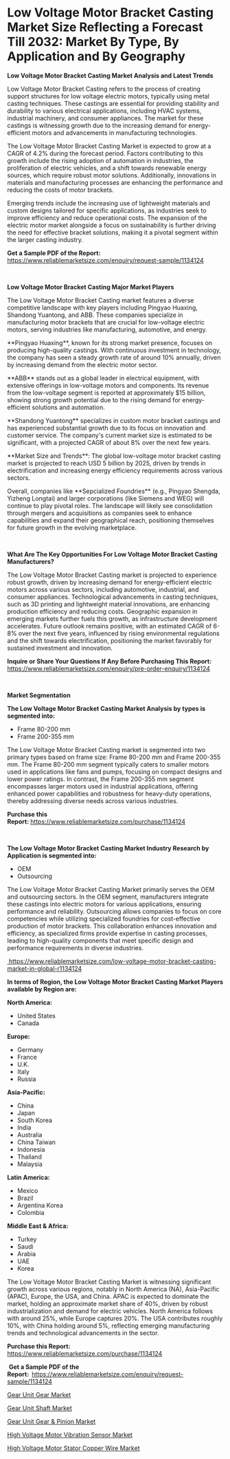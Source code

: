 <p><h1>Low Voltage Motor Bracket Casting Market Size Reflecting a Forecast Till 2032: Market By Type, By Application and By Geography</h1></p><p><strong>Low Voltage Motor Bracket Casting Market Analysis and Latest Trends</strong></p>
<p><p>Low Voltage Motor Bracket Casting refers to the process of creating support structures for low voltage electric motors, typically using metal casting techniques. These castings are essential for providing stability and durability to various electrical applications, including HVAC systems, industrial machinery, and consumer appliances. The market for these castings is witnessing growth due to the increasing demand for energy-efficient motors and advancements in manufacturing technologies.</p><p>The Low Voltage Motor Bracket Casting Market is expected to grow at a CAGR of 4.2% during the forecast period. Factors contributing to this growth include the rising adoption of automation in industries, the proliferation of electric vehicles, and a shift towards renewable energy sources, which require robust motor solutions. Additionally, innovations in materials and manufacturing processes are enhancing the performance and reducing the costs of motor brackets.  </p><p>Emerging trends include the increasing use of lightweight materials and custom designs tailored for specific applications, as industries seek to improve efficiency and reduce operational costs. The expansion of the electric motor market alongside a focus on sustainability is further driving the need for effective bracket solutions, making it a pivotal segment within the larger casting industry.</p></p>
<p><strong>Get a Sample PDF of the Report:&nbsp;</strong> <a href="https://www.reliablemarketsize.com/enquiry/request-sample/1134124?utm_campaign=1888&utm_medium=2&utm_source=Github&utm_content=ia&utm_term=25032025&utm_id=low-voltage-motor-bracket-casting">https://www.reliablemarketsize.com/enquiry/request-sample/1134124</a></p>
<p>&nbsp;</p>
<p><strong>Low Voltage Motor Bracket Casting Major Market Players</strong></p>
<p><p>The Low Voltage Motor Bracket Casting market features a diverse competitive landscape with key players including Pingyao Huaxing, Shandong Yuantong, and ABB. These companies specialize in manufacturing motor brackets that are crucial for low-voltage electric motors, serving industries like manufacturing, automotive, and energy.</p><p>**Pingyao Huaxing**, known for its strong market presence, focuses on producing high-quality castings. With continuous investment in technology, the company has seen a steady growth rate of around 10% annually, driven by increasing demand from the electric motor sector.</p><p>**ABB** stands out as a global leader in electrical equipment, with extensive offerings in low-voltage motors and components. Its revenue from the low-voltage segment is reported at approximately $15 billion, showing strong growth potential due to the rising demand for energy-efficient solutions and automation.</p><p>**Shandong Yuantong** specializes in custom motor bracket castings and has experienced substantial growth due to its focus on innovation and customer service. The company's current market size is estimated to be significant, with a projected CAGR of about 8% over the next few years.</p><p>**Market Size and Trends**: The global low-voltage motor bracket casting market is projected to reach USD 5 billion by 2025, driven by trends in electrification and increasing energy efficiency requirements across various sectors.</p><p>Overall, companies like **Sepcialized Foundries** (e.g., Pingyao Shengda, Yizheng Longtai) and larger corporations (like Siemens and WEG) will continue to play pivotal roles. The landscape will likely see consolidation through mergers and acquisitions as companies seek to enhance capabilities and expand their geographical reach, positioning themselves for future growth in the evolving marketplace.</p></p>
<p>&nbsp;</p>
<p><strong>What Are The Key Opportunities For Low Voltage Motor Bracket Casting Manufacturers?</strong></p>
<p><p>The Low Voltage Motor Bracket Casting market is projected to experience robust growth, driven by increasing demand for energy-efficient electric motors across various sectors, including automotive, industrial, and consumer appliances. Technological advancements in casting techniques, such as 3D printing and lightweight material innovations, are enhancing production efficiency and reducing costs. Geographic expansion in emerging markets further fuels this growth, as infrastructure development accelerates. Future outlook remains positive, with an estimated CAGR of 6-8% over the next five years, influenced by rising environmental regulations and the shift towards electrification, positioning the market favorably for sustained investment and innovation.</p></p>
<p><strong>Inquire or Share Your Questions If Any Before Purchasing This Report:</strong> <a href="https://www.reliablemarketsize.com/enquiry/pre-order-enquiry/1134124?utm_campaign=1888&utm_medium=2&utm_source=Github&utm_content=ia&utm_term=25032025&utm_id=low-voltage-motor-bracket-casting">https://www.reliablemarketsize.com/enquiry/pre-order-enquiry/1134124</a></p>
<p>&nbsp;</p>
<p><strong>Market Segmentation</strong></p>
<p><strong>The Low Voltage Motor Bracket Casting Market Analysis by types is segmented into:</strong></p>
<p><ul><li>Frame 80-200 mm</li><li>Frame 200-355 mm</li></ul></p>
<p><p>The Low Voltage Motor Bracket Casting market is segmented into two primary types based on frame size: Frame 80-200 mm and Frame 200-355 mm. The Frame 80-200 mm segment typically caters to smaller motors used in applications like fans and pumps, focusing on compact designs and lower power ratings. In contrast, the Frame 200-355 mm segment encompasses larger motors used in industrial applications, offering enhanced power capabilities and robustness for heavy-duty operations, thereby addressing diverse needs across various industries.</p></p>
<p><strong>Purchase this Report:&nbsp;</strong><a href="https://www.reliablemarketsize.com/purchase/1134124?utm_campaign=1888&utm_medium=2&utm_source=Github&utm_content=ia&utm_term=25032025&utm_id=low-voltage-motor-bracket-casting">https://www.reliablemarketsize.com/purchase/1134124</a></p>
<p>&nbsp;</p>
<p><strong>The Low Voltage Motor Bracket Casting Market Industry Research by Application is segmented into:</strong></p>
<p><ul><li>OEM</li><li>Outsourcing</li></ul></p>
<p><p>The Low Voltage Motor Bracket Casting Market primarily serves the OEM and outsourcing sectors. In the OEM segment, manufacturers integrate these castings into electric motors for various applications, ensuring performance and reliability. Outsourcing allows companies to focus on core competencies while utilizing specialized foundries for cost-effective production of motor brackets. This collaboration enhances innovation and efficiency, as specialized firms provide expertise in casting processes, leading to high-quality components that meet specific design and performance requirements in diverse industries.</p></p>
<p><a href="https://www.reliablemarketsize.com/low-voltage-motor-bracket-casting-market-in-global-r1134124?utm_campaign=1888&utm_medium=2&utm_source=Github&utm_content=ia&utm_term=25032025&utm_id=low-voltage-motor-bracket-casting">&nbsp;https://www.reliablemarketsize.com/low-voltage-motor-bracket-casting-market-in-global-r1134124</a></p>
<p><strong>In terms of Region, the Low Voltage Motor Bracket Casting Market Players available by Region are:</strong></p>
<p>
    <p> <strong> North America: </strong>
        <ul>
            <li>United States</li>
            <li>Canada</li>
        </ul>
        </p> 
    <p> <strong> Europe: </strong>
        <ul>
            <li>Germany</li>
            <li>France</li>
            <li>U.K.</li>
            <li>Italy</li>
            <li>Russia</li>
        </ul>
        </p> 
    <p> <strong> Asia-Pacific: </strong>
        <ul>
            <li>China</li>
            <li>Japan</li>
            <li>South Korea</li>
            <li>India</li>
            <li>Australia</li>
            <li>China Taiwan</li>
            <li>Indonesia</li>
            <li>Thailand</li>
            <li>Malaysia</li>
        </ul>
        </p> 
    <p> <strong> Latin America: </strong>
        <ul>
            <li>Mexico</li>
            <li>Brazil</li>
            <li>Argentina Korea</li>
            <li>Colombia</li>
        </ul>
        </p> 
    <p> <strong> Middle East & Africa: </strong>
        <ul>
            <li>Turkey</li>
            <li>Saudi</li>
            <li>Arabia</li>
            <li>UAE</li>
            <li>Korea</li>
        </ul>
    </p>
    </p>
<p><p>The Low Voltage Motor Bracket Casting Market is witnessing significant growth across various regions, notably in North America (NA), Asia-Pacific (APAC), Europe, the USA, and China. APAC is expected to dominate the market, holding an approximate market share of 40%, driven by robust industrialization and demand for electric vehicles. North America follows with around 25%, while Europe captures 20%. The USA contributes roughly 10%, with China holding around 5%, reflecting emerging manufacturing trends and technological advancements in the sector.</p></p>
<p><strong>Purchase this Report: </strong><a href="https://www.reliablemarketsize.com/purchase/1134124?utm_campaign=1888&utm_medium=2&utm_source=Github&utm_content=ia&utm_term=25032025&utm_id=low-voltage-motor-bracket-casting">https://www.reliablemarketsize.com/purchase/1134124</a></p>
<p>&nbsp;<strong>Get a Sample PDF of the Report:&nbsp;&nbsp;</strong><a href="https://www.reliablemarketsize.com/enquiry/request-sample/1134124?utm_campaign=1888&utm_medium=2&utm_source=Github&utm_content=ia&utm_term=25032025&utm_id=low-voltage-motor-bracket-casting">https://www.reliablemarketsize.com/enquiry/request-sample/1134124</a></p>
<p><strong></strong></p>
<p><p><a href="https://github.com/shamprenadw7/Market-Research-Report-List-1/blob/main/gear-unit-gear-market.md?utm_campaign=1888&utm_medium=2&utm_source=Github&utm_content=ia&utm_term=25032025&utm_id=low-voltage-motor-bracket-casting">Gear Unit Gear Market</a></p><p><a href="https://github.com/abararybar2x/Market-Research-Report-List-1/blob/main/gear-unit-shaft-market.md?utm_campaign=1888&utm_medium=2&utm_source=Github&utm_content=ia&utm_term=25032025&utm_id=low-voltage-motor-bracket-casting">Gear Unit Shaft Market</a></p><p><a href="https://github.com/estaykaleslo/Market-Research-Report-List-1/blob/main/gear-unit-gear-pinion-market.md?utm_campaign=1888&utm_medium=2&utm_source=Github&utm_content=ia&utm_term=25032025&utm_id=low-voltage-motor-bracket-casting">Gear Unit Gear & Pinion Market</a></p><p><a href="https://github.com/tandyorandby/Market-Research-Report-List-1/blob/main/high-voltage-motor-vibration-sensor-market.md?utm_campaign=1888&utm_medium=2&utm_source=Github&utm_content=ia&utm_term=25032025&utm_id=low-voltage-motor-bracket-casting">High Voltage Motor Vibration Sensor Market</a></p><p><a href="https://github.com/parthplagaf6/Market-Research-Report-List-1/blob/main/high-voltage-motor-stator-copper-wire-market.md?utm_campaign=1888&utm_medium=2&utm_source=Github&utm_content=ia&utm_term=25032025&utm_id=low-voltage-motor-bracket-casting">High Voltage Motor Stator Copper Wire Market</a></p></p>